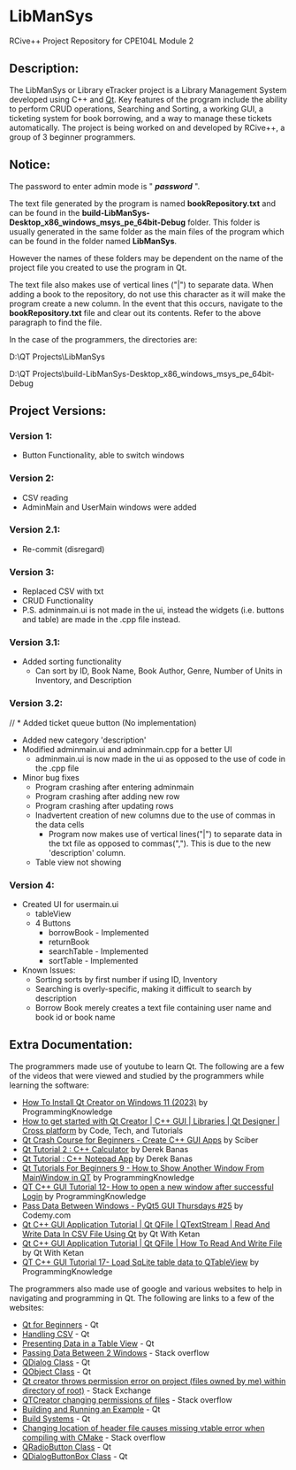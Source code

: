# LibManSys
RCive++ Project Repository for CPE104L Module 2

## Description:
The LibManSys or Library eTracker project is a Library Management System developed using C++ and [Qt](https://www.qt.io/). Key features of the program include the ability to perform CRUD operations, Searching and Sorting, a working GUI, a ticketing system for book borrowing, and a way to manage these tickets automatically. The project is being worked on and developed by RCive++, a group of 3 beginner programmers.

## Notice:
The password to enter admin mode is " ***password*** ".

The text file generated by the program is named **bookRepository.txt** and can be found in the **build-LibManSys-Desktop_x86_windows_msys_pe_64bit-Debug** folder. This folder is usually generated in the same folder as the main files of the program which can be found in the folder named **LibManSys**.

However the names of these folders may be dependent on the name of the project file you created to use the program in Qt.

The text file also makes use of vertical lines ("|") to separate data. When adding a book to the repository, do not use this character as it will make the program create a new column. In the event that this occurs, navigate to the **bookRepository.txt** file and clear out its contents. Refer to the above paragraph to find the file.

In the case of the programmers, the directories are:

D:\QT Projects\LibManSys

D:\QT Projects\build-LibManSys-Desktop_x86_windows_msys_pe_64bit-Debug

## Project Versions:

### Version 1: ###
 * Button Functionality, able to switch windows

### Version 2: ###
 * CSV reading
 * AdminMain and UserMain windows were added

### Version 2.1: ###
 * Re-commit (disregard)

### Version 3: ###
 * Replaced CSV with txt
 * CRUD Functionality
 * P.S. adminmain.ui is not made in the ui, instead the widgets (i.e. buttons and table) are made in the .cpp file instead.

### Version 3.1: ###
 * Added sorting functionality
   * Can sort by ID, Book Name, Book Author, Genre, Number of Units in Inventory, and Description

### Version 3.2: ###
// * Added ticket queue button (No implementation)
 * Added new category 'description'
 * Modified adminmain.ui and adminmain.cpp for a better UI
   * adminmain.ui is now made in the ui as opposed to the use of code in the .cpp file
 * Minor bug fixes
   * Program crashing after entering adminmain
   * Program crashing after adding new row
   * Program crashing after updating rows
   * Inadvertent creation of new columns due to the use of commas in the data cells
     * Program now makes use of vertical lines("|") to separate data in the txt file as opposed to commas(","). This is due to the new 'description' column.
   * Table view not showing

### Version 4: ###
 * Created UI for usermain.ui
   * tableView
   * 4 Buttons
     * borrowBook - Implemented
     * returnBook
     * searchTable - Implemented
     * sortTable - Implemented
 * Known Issues:
   * Sorting sorts by first number if using ID, Inventory
   * Searching is overly-specific, making it difficult to search by description
   * Borrow Book merely creates a text file containing user name and book id or book name

## Extra Documentation:
The programmers made use of youtube to learn Qt. The following are a few of the videos that were viewed and studied by the programmers while learning the software:
* [How To Install Qt Creator on Windows 11 (2023)](https://www.youtube.com/watch?v=OoVNt-KJ96w) by ProgrammingKnowledge
* [How to get started with Qt Creator | C++ GUI | Libraries | Qt Designer | Cross platform](https://www.youtube.com/watch?v=H2ud-ATLIdI) by Code, Tech, and Tutorials
* [Qt Crash Course for Beginners - Create C++ GUI Apps](https://www.youtube.com/watch?v=cXojtB8vS2E) by Sciber
* [Qt Tutorial 2 : C++ Calculator](https://www.youtube.com/watch?v=txGRU7OrTZo) by Derek Banas
* [Qt Tutorial : C++ Notepad App](https://www.youtube.com/watch?v=I96uPDifZ1w) by Derek Banas
* [Qt Tutorials For Beginners 9 - How to Show Another Window From MainWindow in QT](https://www.youtube.com/watch?v=VigUMAfE2q4) by ProgrammingKnowledge
* [QT C++ GUI Tutorial 12- How to open a new window after successful Login](https://www.youtube.com/watch?v=EAD8x7z75tU) by ProgrammingKnowledge
* [Pass Data Between Windows - PyQt5 GUI Thursdays #25](https://www.youtube.com/watch?v=hdR1pE35ad4) by Codemy.com
* [Qt C++ GUI Application Tutorial | Qt QFile | QTextStream | Read And Write Data In CSV File Using Qt](https://www.youtube.com/watch?v=BTwOLCBWcnE) by Qt With Ketan
* [Qt C++ GUI Application Tutorial | Qt QFile | How To Read And Write File](https://www.youtube.com/watch?v=FM5i_nep08c) by Qt With Ketan
* [QT C++ GUI Tutorial 17- Load SqLite table data to QTableView](https://www.youtube.com/watch?v=OrHitqwJu8Q) by ProgrammingKnowledge

The programmers also made use of google and various websites to help in navigating and programming in Qt. The following are links to a few of the websites:
* [Qt for Beginners](https://wiki.qt.io/Qt_for_Beginners) - Qt
* [Handling CSV](https://wiki.qt.io/Handling_CSV) - Qt
* [Presenting Data in a Table View](https://doc.qt.io/qt-6/sql-presenting.html) - Qt
* [Passing Data Between 2 Windows](https://stackoverflow.com/questions/19200598/passing-data-between-2-windows-qt) - Stack overflow
* [QDialog Class](https://doc.qt.io/qt-6/qdialog.html) - Qt
* [QObject Class](https://doc.qt.io/qt-6/qobject.html) - Qt
* [Qt creator throws permission error on project (files owned by me) within directory of root)](https://superuser.com/questions/639968/qt-creator-throws-permission-error-on-project-files-owned-by-me-within-directo) - Stack Exchange
* [QTCreator changing permissions of files](https://stackoverflow.com/questions/50911796/qtcreator-changing-permissions-of-files) - Stack overflow
* [Building and Running an Example](https://doc.qt.io/qtcreator/creator-build-example-application.html) - Qt
* [Build Systems](https://doc.qt.io/qtcreator/creator-project-other.html) - Qt
* [Changing location of header file causes missing vtable error when compiling with CMake](https://stackoverflow.com/questions/56435647/changing-location-of-header-file-causes-missing-vtable-error-when-compiling-with) - Stack overflow
* [QRadioButton Class](https://doc.qt.io/qt-6/qradiobutton.html) - Qt
* [QDialogButtonBox Class](https://doc.qt.io/qt-6/qdialogbuttonbox.html) - Qt
